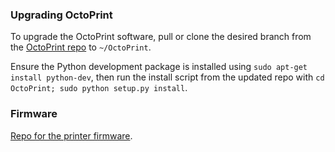 ### Upgrading OctoPrint

To upgrade the OctoPrint software, pull or clone the desired branch from the [OctoPrint repo](https://github.com/foosel/OctoPrint) to `~/OctoPrint`.

Ensure the Python development package is installed using `sudo apt-get install python-dev`, then run the install script from the updated repo with `cd OctoPrint; sudo python setup.py install`.

### Firmware

[Repo for the printer firmware](https://github.com/snhack/Prusa-Mendel-Firmware).

